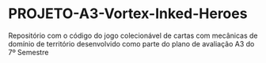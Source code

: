 # PROJETO-A3-Vortex-Inked-Heroes
Repositório com o código do jogo colecionável de cartas com mecânicas de domínio de território desenvolvido como parte do plano de avaliação A3 do 7º Semestre 
